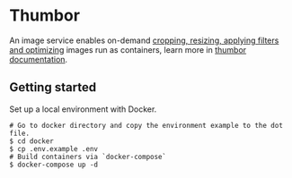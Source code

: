 # Thumbor
An image service enables on-demand [cropping, resizing, applying filters and optimizing](https://thumbor.readthedocs.io/en/latest/crop_and_resize_algorithms.html) images run as containers, learn more in [thumbor documentation](https://thumbor.readthedocs.io/en/latest/).

## Getting started
Set up a local environment with Docker.
```console
# Go to docker directory and copy the environment example to the dot file.
$ cd docker
$ cp .env.example .env
# Build containers via `docker-compose`
$ docker-compose up -d
```
